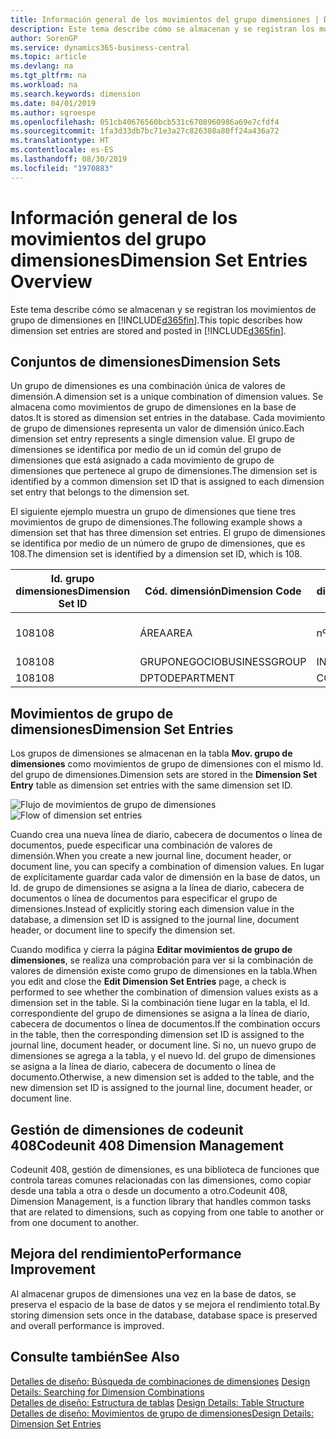 ```yaml
---
title: Información general de los movimientos del grupo dimensiones | Documentos de Microsoft
description: Este tema describe cómo se almacenan y se registran los movimientos de grupo de dimensiones en Dynamics 365.
author: SorenGP
ms.service: dynamics365-business-central
ms.topic: article
ms.devlang: na
ms.tgt_pltfrm: na
ms.workload: na
ms.search.keywords: dimension
ms.date: 04/01/2019
ms.author: sgroespe
ms.openlocfilehash: 051cb40676560bcb531c6708960986a69e7cfdf4
ms.sourcegitcommit: 1fa3d33db7bc71e3a27c826308a80ff24a436a72
ms.translationtype: HT
ms.contentlocale: es-ES
ms.lasthandoff: 08/30/2019
ms.locfileid: "1970883"
---
```

# <a name="dimension-set-entries-overview"></a><span data-ttu-id="5c492-103">Información general de los movimientos del grupo dimensiones</span><span class="sxs-lookup"><span data-stu-id="5c492-103">Dimension Set Entries Overview</span></span>
<span data-ttu-id="5c492-104">Este tema describe cómo se almacenan y se registran los movimientos de grupo de dimensiones en [!INCLUDE[d365fin](includes/d365fin_md.md)].</span><span class="sxs-lookup"><span data-stu-id="5c492-104">This topic describes how dimension set entries are stored and posted in [!INCLUDE[d365fin](includes/d365fin_md.md)].</span></span>  

## <a name="dimension-sets"></a><span data-ttu-id="5c492-105">Conjuntos de dimensiones</span><span class="sxs-lookup"><span data-stu-id="5c492-105">Dimension Sets</span></span>  
<span data-ttu-id="5c492-106">Un grupo de dimensiones es una combinación única de valores de dimensión.</span><span class="sxs-lookup"><span data-stu-id="5c492-106">A dimension set is a unique combination of dimension values.</span></span> <span data-ttu-id="5c492-107">Se almacena como movimientos de grupo de dimensiones en la base de datos.</span><span class="sxs-lookup"><span data-stu-id="5c492-107">It is stored as dimension set entries in the database.</span></span> <span data-ttu-id="5c492-108">Cada movimiento de grupo de dimensiones representa un valor de dimensión único.</span><span class="sxs-lookup"><span data-stu-id="5c492-108">Each dimension set entry represents a single dimension value.</span></span> <span data-ttu-id="5c492-109">El grupo de dimensiones se identifica por medio de un id común del grupo de dimensiones que está asignado a cada movimiento de grupo de dimensiones que pertenece al grupo de dimensiones.</span><span class="sxs-lookup"><span data-stu-id="5c492-109">The dimension set is identified by a common dimension set ID that is assigned to each dimension set entry that belongs to the dimension set.</span></span>  

<span data-ttu-id="5c492-110">El siguiente ejemplo muestra un grupo de dimensiones que tiene tres movimientos de grupo de dimensiones.</span><span class="sxs-lookup"><span data-stu-id="5c492-110">The following example shows a dimension set that has three dimension set entries.</span></span> <span data-ttu-id="5c492-111">El grupo de dimensiones se identifica por medio de un número de grupo de dimensiones, que es 108.</span><span class="sxs-lookup"><span data-stu-id="5c492-111">The dimension set is identified by a dimension set ID, which is 108.</span></span>  

|<span data-ttu-id="5c492-112">Id. grupo dimensiones</span><span class="sxs-lookup"><span data-stu-id="5c492-112">Dimension Set ID</span></span>|<span data-ttu-id="5c492-113">Cód. dimensión</span><span class="sxs-lookup"><span data-stu-id="5c492-113">Dimension Code</span></span>|<span data-ttu-id="5c492-114">Cód. valor dimensión</span><span class="sxs-lookup"><span data-stu-id="5c492-114">Dimension Value Code</span></span>|<span data-ttu-id="5c492-115">Nombre valor dimensión</span><span class="sxs-lookup"><span data-stu-id="5c492-115">Dimension Value Name</span></span>|  
|----------------------|--------------------|--------------------------|--------------------------|  
|<span data-ttu-id="5c492-116">108</span><span class="sxs-lookup"><span data-stu-id="5c492-116">108</span></span>|<span data-ttu-id="5c492-117">ÁREA</span><span class="sxs-lookup"><span data-stu-id="5c492-117">AREA</span></span>|<span data-ttu-id="5c492-118">nº 70</span><span class="sxs-lookup"><span data-stu-id="5c492-118">70</span></span>|<span data-ttu-id="5c492-119">Norte América</span><span class="sxs-lookup"><span data-stu-id="5c492-119">America North</span></span>|  
|<span data-ttu-id="5c492-120">108</span><span class="sxs-lookup"><span data-stu-id="5c492-120">108</span></span>|<span data-ttu-id="5c492-121">GRUPONEGOCIO</span><span class="sxs-lookup"><span data-stu-id="5c492-121">BUSINESSGROUP</span></span>|<span data-ttu-id="5c492-122">INICIO</span><span class="sxs-lookup"><span data-stu-id="5c492-122">HOME</span></span>|<span data-ttu-id="5c492-123">Inicio</span><span class="sxs-lookup"><span data-stu-id="5c492-123">Home</span></span>|  
|<span data-ttu-id="5c492-124">108</span><span class="sxs-lookup"><span data-stu-id="5c492-124">108</span></span>|<span data-ttu-id="5c492-125">DPTO</span><span class="sxs-lookup"><span data-stu-id="5c492-125">DEPARTMENT</span></span>|<span data-ttu-id="5c492-126">CCIAL</span><span class="sxs-lookup"><span data-stu-id="5c492-126">SALES</span></span>|<span data-ttu-id="5c492-127">Ccial</span><span class="sxs-lookup"><span data-stu-id="5c492-127">Sales</span></span>|  

## <a name="dimension-set-entries"></a><span data-ttu-id="5c492-128">Movimientos de grupo de dimensiones</span><span class="sxs-lookup"><span data-stu-id="5c492-128">Dimension Set Entries</span></span>  
<span data-ttu-id="5c492-129">Los grupos de dimensiones se almacenan en la tabla **Mov. grupo de dimensiones** como movimientos de grupo de dimensiones con el mismo Id. del grupo de dimensiones.</span><span class="sxs-lookup"><span data-stu-id="5c492-129">Dimension sets are stored in the **Dimension Set Entry** table as dimension set entries with the same dimension set ID.</span></span>  

<span data-ttu-id="5c492-130">![Flujo de movimientos de grupo de dimensiones](media/dimensionentrynav7.png "Flujo de movimientos de grupo de dimensiones")</span><span class="sxs-lookup"><span data-stu-id="5c492-130">![Flow of dimension set entries](media/dimensionentrynav7.png "Flow of dimension set entries")</span></span>  

<span data-ttu-id="5c492-131">Cuando crea una nueva línea de diario, cabecera de documentos o línea de documentos, puede especificar una combinación de valores de dimensión.</span><span class="sxs-lookup"><span data-stu-id="5c492-131">When you create a new journal line, document header, or document line, you can specify a combination of dimension values.</span></span> <span data-ttu-id="5c492-132">En lugar de explícitamente guardar cada valor de dimensión en la base de datos, un Id. de grupo de dimensiones se asigna a la línea de diario, cabecera de documentos o línea de documentos para especificar el grupo de dimensiones.</span><span class="sxs-lookup"><span data-stu-id="5c492-132">Instead of explicitly storing each dimension value in the database, a dimension set ID is assigned to the journal line, document header, or document line to specify the dimension set.</span></span>  

<span data-ttu-id="5c492-133">Cuando modifica y cierra la página **Editar movimientos de grupo de dimensiones**, se realiza una comprobación para ver si la combinación de valores de dimensión existe como grupo de dimensiones en la tabla.</span><span class="sxs-lookup"><span data-stu-id="5c492-133">When you edit and close the **Edit Dimension Set Entries** page, a check is performed to see whether the combination of dimension values exists as a dimension set in the table.</span></span> <span data-ttu-id="5c492-134">Si la combinación tiene lugar en la tabla, el Id. correspondiente del grupo de dimensiones se asigna a la línea de diario, cabecera de documentos o línea de documentos.</span><span class="sxs-lookup"><span data-stu-id="5c492-134">If the combination occurs in the table, then the corresponding dimension set ID is assigned to the journal line, document header, or document line.</span></span> <span data-ttu-id="5c492-135">Si no, un nuevo grupo de dimensiones se agrega a la tabla, y el nuevo Id. del grupo de dimensiones se asigna a la línea de diario, cabecera de documento o línea de documento.</span><span class="sxs-lookup"><span data-stu-id="5c492-135">Otherwise, a new dimension set is added to the table, and the new dimension set ID is assigned to the journal line, document header, or document line.</span></span>

## <a name="codeunit-408-dimension-management"></a><span data-ttu-id="5c492-136">Gestión de dimensiones de codeunit 408</span><span class="sxs-lookup"><span data-stu-id="5c492-136">Codeunit 408 Dimension Management</span></span>
<span data-ttu-id="5c492-137">Codeunit 408, gestión de dimensiones, es una biblioteca de funciones que controla tareas comunes relacionadas con las dimensiones, como copiar desde una tabla a otra o desde un documento a otro.</span><span class="sxs-lookup"><span data-stu-id="5c492-137">Codeunit 408, Dimension Management, is a function library that handles common tasks that are related to dimensions, such as copying from one table to another or from one document to another.</span></span>

## <a name="performance-improvement"></a><span data-ttu-id="5c492-138">Mejora del rendimiento</span><span class="sxs-lookup"><span data-stu-id="5c492-138">Performance Improvement</span></span>  
<span data-ttu-id="5c492-139">Al almacenar grupos de dimensiones una vez en la base de datos, se preserva el espacio de la base de datos y se mejora el rendimiento total.</span><span class="sxs-lookup"><span data-stu-id="5c492-139">By storing dimension sets once in the database, database space is preserved and overall performance is improved.</span></span>  

## <a name="see-also"></a><span data-ttu-id="5c492-140">Consulte también</span><span class="sxs-lookup"><span data-stu-id="5c492-140">See Also</span></span>  
<span data-ttu-id="5c492-141">[Detalles de diseño: Búsqueda de combinaciones de dimensiones](design-details-searching-for-dimension-combinations.md) </span><span class="sxs-lookup"><span data-stu-id="5c492-141">[Design Details: Searching for Dimension Combinations](design-details-searching-for-dimension-combinations.md) </span></span>  
<span data-ttu-id="5c492-142">[Detalles de diseño: Estructura de tablas](design-details-table-structure.md) </span><span class="sxs-lookup"><span data-stu-id="5c492-142">[Design Details: Table Structure](design-details-table-structure.md) </span></span>  
[<span data-ttu-id="5c492-143">Detalles de diseño: Movimientos de grupo de dimensiones</span><span class="sxs-lookup"><span data-stu-id="5c492-143">Design Details: Dimension Set Entries</span></span>](design-details-dimension-set-entries.md)   
